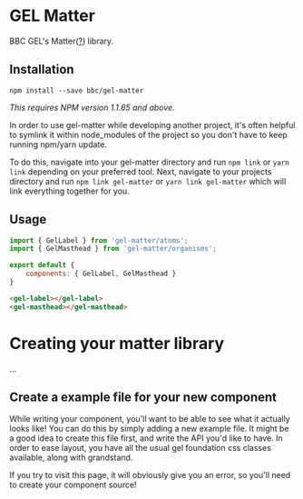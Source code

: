 # GEL Matter

BBC GEL's Matter([?](https://github.com/bbc/collider-core#whats-matter)) library.


## Installation

`npm install --save bbc/gel-matter`

*This requires NPM version 1.1.65 and above.*

In order to use gel-matter while developing another project, it's often helpful to symlink it within node_modules  of the project so you don't have to keep running npm/yarn update.

To do this, navigate into your gel-matter directory and run `npm link` or `yarn link` depending on your preferred tool. Next, navigate to your projects directory and run `npm link gel-matter` or `yarn link gel-matter` which will link everything together for you.


## Usage

```js
import { GelLabel } from 'gel-matter/atoms';
import { GelMasthead } from 'gel-matter/organisms';

export default {
	components: { GelLabel, GelMasthead }
}

```

```html
<gel-label></gel-label>
<gel-masthead></gel-masthead>

```

# Creating your matter library

...

## Create a example file for your new component
While writing your component, you'll want to be able to see what it actually looks like! You can do this by simply adding a new example file.
It might be a good idea to create this file first, and write the API you'd like to have. In order to ease layout, you have all the usual gel foundation css classes available, along with grandstand.

If you try to visit this page, it will obviously give you an error, so you'll need to create your component source!
